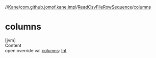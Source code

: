 //[Kane](../../index.md)/[com.github.jomof.kane.impl](../index.md)/[ReadCsvFileRowSequence](index.md)/[columns](columns.md)



# columns  
[jvm]  
Content  
open override val [columns](columns.md): [Int](https://kotlinlang.org/api/latest/jvm/stdlib/kotlin/-int/index.html)  



